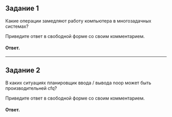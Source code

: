 ## Задание 1
Какие операции замедляют работу компьютера в многозадачных системах?

Приведите ответ в свободной форме со своим комментарием.

#### Ответ.

---

## Задание 2
В каких ситуациях планировщик ввода / вывода noop может быть производительней cfq?

Приведите ответ в свободной форме со своим комментарием.

#### Ответ.
